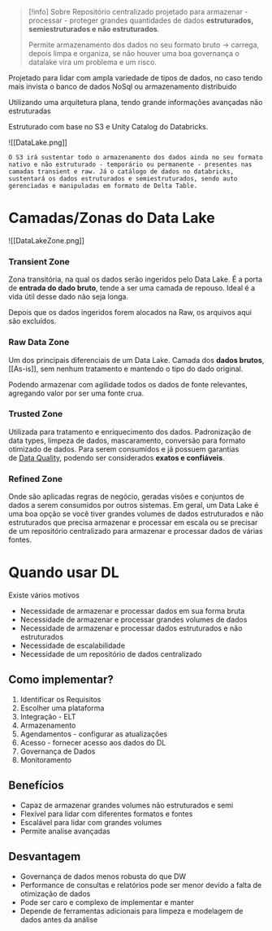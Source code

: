 
> [!info] Sobre
> Repositório centralizado projetado para armazenar - processar - proteger  grandes quantidades de dados **estruturados, semiestruturados e não estruturados**.
> 
> Permite armazenamento dos dados no seu formato bruto -> carrega, depois limpa e organiza, se não houver uma boa governança o datalake vira um problema e um risco.

Projetado para lidar com ampla variedade de tipos de dados, no caso tendo mais invista o banco de dados NoSql ou armazenamento distribuido 

Utilizando uma arquitetura plana, tendo grande informações avançadas não estruturadas

Estruturado com base no S3 e Unity Catalog do Databricks.

![[DataLake.png]]

	O S3 irá sustentar todo o armazenamento dos dados ainda no seu formato nativo e não estruturado - temporário ou permanente - presentes nas camadas transient e raw. Já o catálogo de dados no databricks, sustentará os dados estruturados e semiestruturados, sendo auto gerenciadas e manipuladas em formato de Delta Table.

# Camadas/Zonas do Data Lake

![[DataLakeZone.png]]
### Transient Zone

Zona transitória, na qual os dados serão ingeridos pelo Data Lake. É a porta de **entrada do dado bruto**, tende a ser uma camada de repouso. Ideal é a vida útil desse dado não seja longa.

Depois que os dados ingeridos forem alocados na Raw, os arquivos aqui são excluídos.

### Raw Data Zone

Um dos  principais diferenciais de um Data Lake.
Camada dos **dados brutos**, [[As-is]], sem nenhum tratamento e mantendo o tipo do dado original.

Podendo armazenar com agilidade todos os dados de fonte relevantes, agregando valor por ser uma fonte crua.

### Trusted Zone

Utilizada para tratamento e enriquecimento dos dados. Padronização de data types, limpeza de dados, mascaramento, conversão para formato otimizado de dados. 
Para serem consumidos e já possuem garantias de [Data Quality](https://medium.com/datalakers-blog/como-garantir-a-qualidade-dos-dados-5668d06516c), podendo ser considerados **exatos e confiáveis**.

### Refined Zone

Onde são aplicadas regras de negócio, geradas visões e conjuntos de dados a serem consumidos por outros sistemas.
Em geral, um Data Lake é uma boa opção se você tiver grandes volumes de dados estruturados e não estruturados que precisa armazenar e processar em escala ou se precisar de um repositório centralizado para armazenar e processar dados de várias fontes.
# Quando usar DL

Existe vários motivos
- Necessidade de armazenar e processar dados em sua forma bruta
- Necessidade de armazenar e processar grandes volumes de dados
- Necessidade de armazenar e processar dados estruturados e não estruturados
- Necessidade de escalabilidade
- Necessidade de um repositório de dados centralizado

## Como implementar?
1. Identificar os Requisitos
2. Escolher uma plataforma
3. Integração - ELT
4. Armazenamento
5. Agendamentos - configurar as atualizações 
6. Acesso - fornecer acesso aos dados do DL
7. Governança de Dados
8. Monitoramento

## Benefícios 

- Capaz de armazenar grandes volumes não estruturados e semi
- Flexível para lidar com diferentes formatos e fontes
- Escalável para lidar com grandes volumes
- Permite analise avançadas

## Desvantagem

- Governança de dados menos robusta do que DW
- Performance de consultas e relatórios pode ser menor devido a falta de otimização de dados 
- Pode ser caro e complexo de implementar e manter
- Depende de ferramentas adicionais para limpeza e modelagem de dados antes da análise 
